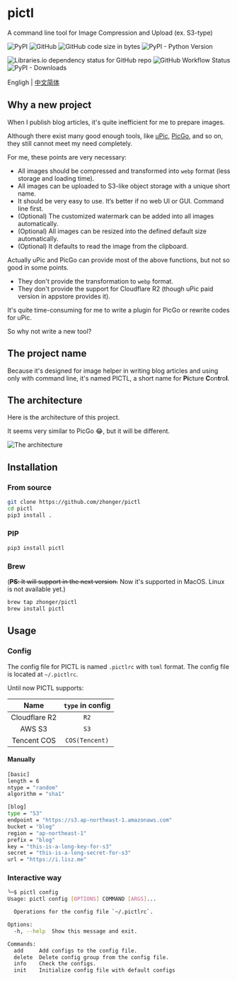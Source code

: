 # pictl

A command line tool for Image Compression and Upload (ex. S3-type)

![PyPI](https://img.shields.io/pypi/v/pictl)
![GitHub](https://img.shields.io/github/license/zhonger/pictl)
![GitHub code size in bytes](https://img.shields.io/github/languages/code-size/zhonger/pictl)
![PyPI - Python Version](https://img.shields.io/pypi/pyversions/pictl)

![Libraries.io dependency status for GitHub repo](https://img.shields.io/librariesio/github/zhonger/pictl)
![GitHub Workflow Status](https://img.shields.io/github/actions/workflow/status/zhonger/pictl/python-publish.yml)
![PyPI - Downloads](https://img.shields.io/pypi/dm/pictl)

Engligh | [中文简体](https://lisz.me/tech/project/pictl.html)

## Why a new project

When I publish blog articles, it's quite inefficient for me to prepare images.

Although there exist many good enough tools, like [uPic](https://github.com/gee1k/uPic), [PicGo](https://github.com/Molunerfinn/PicGo), and so on, they still cannot meet my need completely.

For me, these points are very necessary:

- All images should be compressed and transformed into `webp` format (less storage and loading time).
- All images can be uploaded to S3-like object storage with a unique short name.
- It should be very easy to use. It‘s better if no web UI or GUI. Command line first.
- (Optional) The customized watermark can be added into all images automatically.
- (Optional) All images can be resized into the defined default size automatically.
- (Optional) It defaults to read the image from the clipboard.

Actually uPic and PicGo can provide most of the above functions, but not so good in some points.

- They don't provide the transformation to `webp` format.
- They don't provide the support for Cloudflare R2 (though uPic paid version in appstore provides it).

It's quite time-consuming for me to write a plugin for PicGo or rewrite codes for uPic.

So why not write a new tool?

## The project name

Because it's designed for image helper in writing blog articles and using only with command line,
it's named PICTL, a short name for **Pi**cture **C**on**t**ro**l**.

## The architecture

Here is the architecture of this project.

It seems very similar to PicGo 😂, but it will be different.

![The architecture](https://github.com/zhonger/pictl/assets/12064158/4560bc88-c58e-4f35-8dd3-0ccc4ff36673)

## Installation

### From source

```bash
git clone https://github.com/zhonger/pictl
cd pictl
pip3 install .
```

### PIP

```bash
pip3 install pictl
```

### Brew

(~~**PS**: It will support in the next version.~~ Now it's supported in MacOS. Linux is not available yet.)

```bash
brew tap zhonger/pictl
brew install pictl
```

## Usage

### Config

The config file for PICTL is named `.pictlrc` with `toml` format. The config file is located at `~/.pictlrc`.

Until now PICTL supports:

| Name | `type` in config |
| :--: | :--: |
| Cloudflare R2 | `R2` |
| AWS S3 | `S3` |
| Tencent COS | `COS(Tencent)` |

#### Manually

```bash
[basic]
length = 6
ntype = "random"
algorithm = "sha1"

[blog]
type = "S3"
endpoint = "https://s3.ap-northeast-1.amazonaws.com"
bucket = "blog"
region = "ap-northeast-1"
prefix = "blog"
key = "this-is-a-long-key-for-s3"
secret = "this-is-a-long-secret-for-s3"
url = "https://i.lisz.me"
```

### Interactive way

```bash
╰─$ pictl config
Usage: pictl config [OPTIONS] COMMAND [ARGS]...

  Operations for the config file `~/.pictlrc`.

Options:
  -h, --help  Show this message and exit.

Commands:
  add     Add configs to the config file.
  delete  Delete config group from the config file.
  info    Check the configs.
  init    Initialize config file with default configs
```
